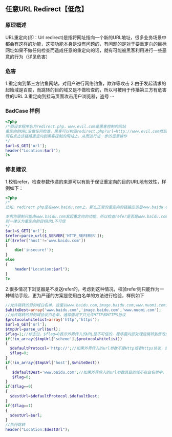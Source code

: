 ## 任意URL Redirect【低危】
### 原理概述
URL重定向(即：Url redirect)是指将网址指向一个新的URL地址，很多业务场景中都会有这样的功能，这项功能本身是没有问题的，有问题的是对于要重定向的目标网址如果不做任何检查而造成任意的重定向的话，就有可能被黑客利用进行一些恶意的行为（详见危害）
### 危害
1.重定向到第三方钓鱼网站，对用户进行网络钓鱼，欺诈等攻击
2.由于发起请求的起始域是百度，而跳转的目的域又是不做检查的，所以可被用于传播第三方有危害性的URL
3.重定向到挂马页面攻击用户浏览器，盗号
···
### BadCase 样例
```php
<?php
/*假设本程序名为redirect.php，www.evil.com是黑客控制的网站
重定向的URL没做任何检查，黑客可以构造redirect.php?url=http://www.evil.com然后诱骗普通
网名点击该链接重定向到黑客控制的网站上，从而进行进一步的恶意操作
*/
$url=$_GET['url'];
header("Location:$url");
?>
```
### 修复建议
1.校验refer，检查参数传递的来源可以有助于保证重定向的目的URL地有效性，样例如下：
```php
<?php
/*
比如，redirect.php是在www.baidu.com上，那么正常的重定向的链接应该是www.baidu.com/redirect.php?url=http://www.somedomain.com，而如果refer不是baidu域，而是一个第三方域，比如a.com，那么这个重定向的目标URL，其可信度也是不高的

本例为限制只能由www.baidu.com发起重定向的功能，所以检查refer是否是www.baidu.com如果不是
则一律认为重定向的目标URL不可信
*/
$url=$_GET['url'];
$refer=parse_url($_SERVER['HTTP_REFERER']);
if($refer['host'!='www.baidu.com'])
{
    die('insecure!');
}
else
{
    header("Location:$url");
}
?>
```
2.很多情况下浏览器是不发送refer的，考虑到这种情况，校验refer则只能作为一种辅助手段，更为严谨的方案是使用白名单的方法进行检验，样例如下
```php
//允许跳转的目的域白名单，这里以www.baidu.com,image.baidu.com,www.nuomi.com为例，各产品线可视自己的实际情况进行修改
$whiteDest=array('www.baidu.com','image.baidu.com','www.nuomi.com');
//允许跳转的目的域协议白名单，通常情况下只允许HTTP和HTTPS协议
$protocolwhitelist=array('http','https');
$url=$_GET['url'];
$tmpUrl=parse_url($url);
$flag=1;//标志位，$flag=0表示外界传入的URL是不可信的，程序要内部处理后跳转到修改后的url，$flag=1表示外部传入的url可信，可以直接跳转
if(!in_array($tmpUrl['scheme'],$protocolwhitelist))
{
  $defaultProtocol='http://';//如果外界传入的url参数不是Http或者https协议，则强制修改为http协议
  $flag=0;
}
if(!in_array($tmpUrl['host'],$whiteDest))
{
   $defaultDest='www.baidu.com';//如果外界传入的url参数其目的域不在白名单中，则强制修改为跳转到www.baidu.com，各产品线可根据自己的实际情况进行调整
   $flag=0;
}
if($flag==0)
{
  $destUrl=$defaultProtocol.$defaultDest;
}
if($flag==1)
{
  $destUrl=$url;
}
//执行跳转
header("Location:$destUrl");
```
